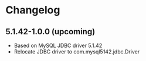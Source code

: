 # Changelog

## 5.1.42-1.0.0 (upcoming)

* Based on MySQL JDBC driver 5.1.42
* Relocate JDBC driver to com.mysql5142.jdbc.Driver
